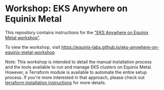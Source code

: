 # Workshop: EKS Anywhere on Equinix Metal

<!---
Using this template in a new project? See CONTIBUTING.md for help.
--->

This repository contains instructions for the ["EKS Anywhere on Equinix Metal workshop"](https://equinix-labs.github.io/eks-anywhere-on-equinix-metal-workshop).

To view the workshop, visit <https://equinix-labs.github.io/eks-anywhere-on-equinix-metal-workshop>

Note: This workshop is intended to detail the manual installation process and the tools available to run and manage EKS clusters on Equinix Metal. However, a Terraform module is available to automate the entire setup process. If you're more interested in that approach, please check out [terraform installation instructions](https://github.com/equinix-labs/terraform-equinix-metal-eks-anywhere#using-terraform) for more details.
